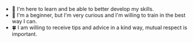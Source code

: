 - 🎍 I'm here to learn and be able to better develop my skills.
- 🌟 I'm a beginner, but I'm very curious and I'm willing to train in the best way I can.
- 🍀 I am willing to receive tips and advice in a kind way, mutual respect is important.
